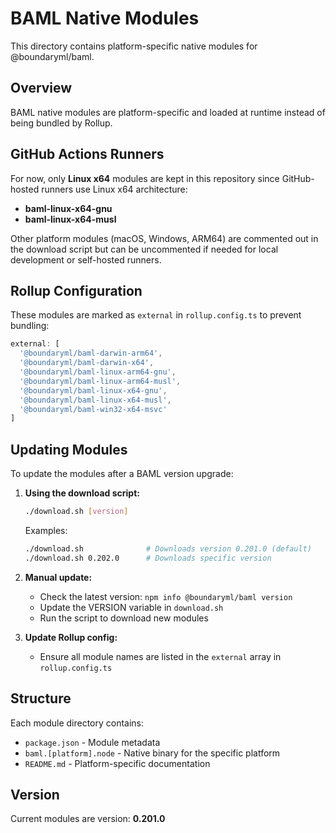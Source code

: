 # BAML Native Modules

This directory contains platform-specific native modules for @boundaryml/baml.

## Overview

BAML native modules are platform-specific and loaded at runtime instead of being
bundled by Rollup.

## GitHub Actions Runners

For now, only **Linux x64** modules are kept in this repository since
GitHub-hosted runners use Linux x64 architecture:

- **baml-linux-x64-gnu**
- **baml-linux-x64-musl**

Other platform modules (macOS, Windows, ARM64) are commented out in the download
script but can be uncommented if needed for local development or self-hosted
runners.

## Rollup Configuration

These modules are marked as `external` in `rollup.config.ts` to prevent
bundling:

```typescript
external: [
  '@boundaryml/baml-darwin-arm64',
  '@boundaryml/baml-darwin-x64',
  '@boundaryml/baml-linux-arm64-gnu',
  '@boundaryml/baml-linux-arm64-musl',
  '@boundaryml/baml-linux-x64-gnu',
  '@boundaryml/baml-linux-x64-musl',
  '@boundaryml/baml-win32-x64-msvc'
]
```

## Updating Modules

To update the modules after a BAML version upgrade:

1. **Using the download script:**

   ```bash
   ./download.sh [version]
   ```

   Examples:

   ```bash
   ./download.sh              # Downloads version 0.201.0 (default)
   ./download.sh 0.202.0      # Downloads specific version
   ```

2. **Manual update:**
   - Check the latest version: `npm info @boundaryml/baml version`
   - Update the VERSION variable in `download.sh`
   - Run the script to download new modules

3. **Update Rollup config:**
   - Ensure all module names are listed in the `external` array in
     `rollup.config.ts`

## Structure

Each module directory contains:

- `package.json` - Module metadata
- `baml.[platform].node` - Native binary for the specific platform
- `README.md` - Platform-specific documentation

## Version

Current modules are version: **0.201.0**
